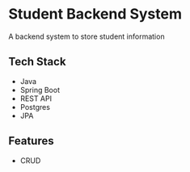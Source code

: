# Student Backend System
A backend system to store student information

## Tech Stack
- Java
- Spring Boot
- REST API
- Postgres
- JPA

## Features
- CRUD